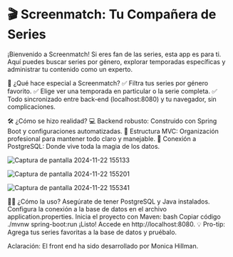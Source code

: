 <h1>🎬 Screenmatch: Tu Compañera de Series </h1>

¡Bienvenido a Screenmatch! Si eres fan de las series, esta app es para ti. Aquí puedes buscar series por género, explorar temporadas específicas y administrar tu contenido como un experto.

🧰 ¿Qué hace especial a Screenmatch?
✅ Filtra tus series por género favorito.
✅ Elige ver una temporada en particular o la serie completa.
✅ Todo sincronizado entre back-end (localhost:8080) y tu navegador, sin complicaciones.

🛠️ ¿Cómo se hizo realidad?
💻 Backend robusto: Construido con Spring Boot y configuraciones automatizadas.
📂 Estructura MVC: Organización profesional para mantener todo claro y manejable.
📡 Conexión a PostgreSQL: Donde vive toda la magia de los datos.

![Captura de pantalla 2024-11-22 155133](https://github.com/user-attachments/assets/36775058-df7d-4dc1-8b79-cac1ad5f44f8)

![Captura de pantalla 2024-11-22 155201](https://github.com/user-attachments/assets/47829587-27cb-42ea-995e-a73ab9986d32)

![Captura de pantalla 2024-11-22 155341](https://github.com/user-attachments/assets/bb5ecf80-b0e6-4965-96cc-0ade97413a31)


🏃‍♂️ ¿Cómo la uso?
Asegúrate de tener PostgreSQL y Java instalados.
Configura la conexión a la base de datos en el archivo application.properties.
Inicia el proyecto con Maven:
bash
Copiar código
./mvnw spring-boot:run
¡Listo! Accede en http://localhost:8080.
💡 Pro-tip: Agrega tus series favoritas a la base de datos y pruébalo.

Aclaración: El front end ha sido desarrollado por Monica Hillman.
